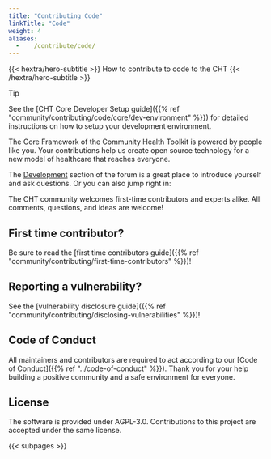 ```yaml
---
title: "Contributing Code"
linkTitle: "Code"
weight: 4
aliases:
  -    /contribute/code/
---
```


{{< hextra/hero-subtitle >}}
  How to contribute to code to the CHT
{{< /hextra/hero-subtitle >}}

> [!TIP] 
> See the [CHT Core Developer Setup guide]({{% ref "community/contributing/code/core/dev-environment" %}}) for detailed instructions on how to setup your development environment. 

The Core Framework of the Community Health Toolkit is powered by people like you. Your contributions help us create open source technology for a new model of healthcare that reaches everyone.

The [Development](https://forum.communityhealthtoolkit.org/c/support/development/7) section of the forum is a great place to introduce yourself and ask questions. Or you can also jump right in:

The CHT community welcomes first-time contributors and experts alike. All comments, questions, and ideas are welcome!

## First time contributor?

Be sure to read the [first time contributors guide]({{% ref "community/contributing/first-time-contributors" %}})!

## Reporting a vulnerability?

See the [vulnerability disclosure guide]({{% ref "community/contributing/disclosing-vulnerabilities" %}})!

## Code of Conduct

All maintainers and contributors are required to act according to our [Code of Conduct]({{% ref "../code-of-conduct" %}}). Thank you for your help building a positive community and a safe environment for everyone.

## License
The software is provided under AGPL-3.0. Contributions to this project are accepted under the same license.

{{< subpages >}}